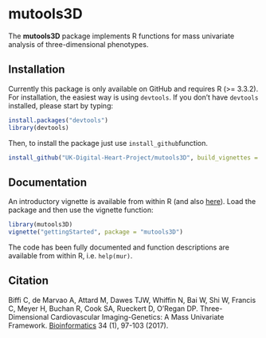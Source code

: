 # mutools3D 

The **mutools3D** package implements R functions for mass univariate analysis of three-dimensional phenotypes. 

## Installation

Currently this package is only available on GitHub and requires R (>= 3.3.2). For installation, the easiest way is using `devtools`. If you don’t have `devtools` installed, please start by typing:

```r
install.packages("devtools")
library(devtools)
```

Then, to install the package just use `install_github`function.

```r
install_github("UK-Digital-Heart-Project/mutools3D", build_vignettes = TRUE)
```

## Documentation
An introductory vignette is available from within R (and also [here](inst/doc/gettingStarted.pdf)). Load the package and then use the vignette function:

```r
library(mutools3D)
vignette("gettingStarted", package = "mutools3D")
```

The code has been fully documented and function descriptions are available from within R, i.e. `help(mur)`.

## Citation
Biffi C, de Marvao A, Attard M, Dawes TJW, Whiffin N, Bai W, Shi W, Francis C, Meyer H, Buchan R, Cook SA, Rueckert D, O’Regan DP. Three-Dimensional Cardiovascular Imaging-Genetics: A Mass Univariate Framework. [Bioinformatics](https://doi.org/10.1093/bioinformatics/btx552) 34 (1), 97-103 (2017).
